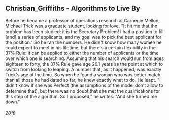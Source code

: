 ## Christian_Griffiths - Algorithms to Live By

Before he became a professor of operations research at Carnegie Mellon, Michael Trick was a graduate student, looking for love.
"It hit me that the problem has been studied: it is the Secretary Problem!
 I had a position to fill [and] a series of applicants, and my goal was to pick the best applicant for the position."
So he ran the numbers.
He didn't know how many women he could expect to meet in his lifetime, but there's a certain flexibility in the 37% Rule: it can be applied to either the number of applicants or the time over which one is searching.
Assuming that his search would run from ages eighteen to forty, the 37% Rule gave age 26.1 years as the point at which to switch from looking to leaping.
A number that, as it happened, was exactly Trick's age at the time.
So when he found a woman who was better match than all those he had dated so far, he knew exactly what to do.
He leapt.
"I didn't know if she was Perfect (the assumptions of the model don't allow to determine that), but there was no doubt that she met the qualifications for this step of the algorithm.
 So I proposed," he writes.
"And she turned me down."


###### 2018